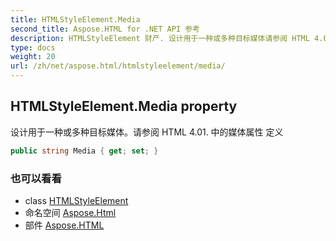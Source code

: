 ```yaml
---
title: HTMLStyleElement.Media
second_title: Aspose.HTML for .NET API 参考
description: HTMLStyleElement 财产. 设计用于一种或多种目标媒体请参阅 HTML 4.01. 中的媒体属性 定义
type: docs
weight: 20
url: /zh/net/aspose.html/htmlstyleelement/media/
---
```

## HTMLStyleElement.Media property

设计用于一种或多种目标媒体。请参阅 HTML 4.01. 中的媒体属性 定义

```csharp
public string Media { get; set; }
```

### 也可以看看

* class [HTMLStyleElement](../)
* 命名空间 [Aspose.Html](../../htmlstyleelement/)
* 部件 [Aspose.HTML](../../../)


